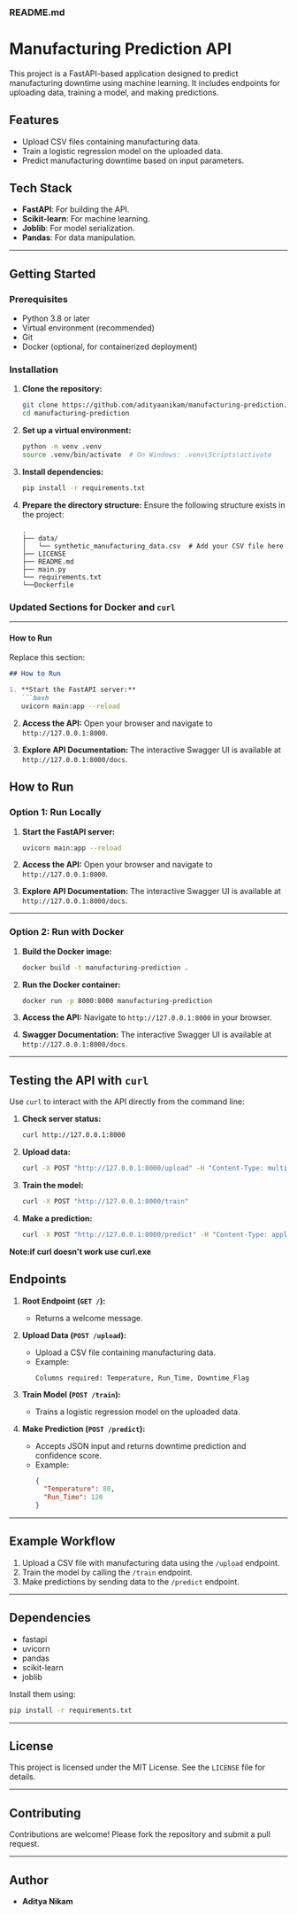 

### **README.md**


# Manufacturing Prediction API

This project is a FastAPI-based application designed to predict manufacturing downtime using machine learning. It includes endpoints for uploading data, training a model, and making predictions.

## Features

- Upload CSV files containing manufacturing data.
- Train a logistic regression model on the uploaded data.
- Predict manufacturing downtime based on input parameters.

## Tech Stack

- **FastAPI**: For building the API.
- **Scikit-learn**: For machine learning.
- **Joblib**: For model serialization.
- **Pandas**: For data manipulation.

---

## Getting Started

### Prerequisites

- Python 3.8 or later
- Virtual environment (recommended)
- Git
- Docker (optional, for containerized deployment)

### Installation

1. **Clone the repository:**
   ```bash
   git clone https://github.com/adityaanikam/manufacturing-prediction.git
   cd manufacturing-prediction
   ```

2. **Set up a virtual environment:**
   ```bash
   python -m venv .venv
   source .venv/bin/activate  # On Windows: .venv\Scripts\activate
   ```

3. **Install dependencies:**
   ```bash
   pip install -r requirements.txt
   ```

4. **Prepare the directory structure:**
   Ensure the following structure exists in the project:
   ```
   .
   ├── data/
   │   └── synthetic_manufacturing_data.csv  # Add your CSV file here
   ├── LICENSE
   ├── README.md
   ├── main.py
   └── requirements.txt
   └──Dockerfile 

   ```



### Updated Sections for Docker and `curl`
                                    
---

#### **How to Run**

Replace this section:
```markdown
## How to Run

1. **Start the FastAPI server:**
   ```bash
   uvicorn main:app --reload
   ```

2. **Access the API:**
   Open your browser and navigate to `http://127.0.0.1:8000`.

3. **Explore API Documentation:**
   The interactive Swagger UI is available at `http://127.0.0.1:8000/docs`.



## How to Run

### Option 1: Run Locally

1. **Start the FastAPI server:**
   ```bash
   uvicorn main:app --reload
   ```

2. **Access the API:**
   Open your browser and navigate to `http://127.0.0.1:8000`.

3. **Explore API Documentation:**
   The interactive Swagger UI is available at `http://127.0.0.1:8000/docs`.

---

### Option 2: Run with Docker

1. **Build the Docker image:**
   ```bash
   docker build -t manufacturing-prediction .
   ```

2. **Run the Docker container:**
   ```bash
   docker run -p 8000:8000 manufacturing-prediction
   ```

3. **Access the API:**
   Navigate to `http://127.0.0.1:8000` in your browser.

4. **Swagger Documentation:**
   The interactive Swagger UI is available at `http://127.0.0.1:8000/docs`.

---

## Testing the API with `curl`

Use `curl` to interact with the API directly from the command line:

1. **Check server status:**
   ```bash
   curl http://127.0.0.1:8000
   ```

2. **Upload data:**
   ```bash
   curl -X POST "http://127.0.0.1:8000/upload" -H "Content-Type: multipart/form-data" -F "file=@path/to/your/data.csv"
   ```

3. **Train the model:**
   ```bash
   curl -X POST "http://127.0.0.1:8000/train"
   ```

4. **Make a prediction:**
   ```bash
   curl -X POST "http://127.0.0.1:8000/predict" -H "Content-Type: application/json" -d '{"Temperature": 80, "Run_Time": 120}'
   ```
**Note:if curl doesn't work use curl.exe**


## Endpoints

1. **Root Endpoint (`GET /`):**
   - Returns a welcome message.

2. **Upload Data (`POST /upload`):**
   - Upload a CSV file containing manufacturing data.
   - Example:
     ```
     Columns required: Temperature, Run_Time, Downtime_Flag
     ```

3. **Train Model (`POST /train`):**
   - Trains a logistic regression model on the uploaded data.

4. **Make Prediction (`POST /predict`):**
   - Accepts JSON input and returns downtime prediction and confidence score.
   - Example:
     ```json
     {
       "Temperature": 80,
       "Run_Time": 120
     }
     ```

---

## Example Workflow

1. Upload a CSV file with manufacturing data using the `/upload` endpoint.
2. Train the model by calling the `/train` endpoint.
3. Make predictions by sending data to the `/predict` endpoint.

---

## Dependencies

- fastapi
- uvicorn
- pandas
- scikit-learn
- joblib

Install them using:
```bash
pip install -r requirements.txt
```

---

## License

This project is licensed under the MIT License. See the `LICENSE` file for details.

---

## Contributing

Contributions are welcome! Please fork the repository and submit a pull request.

---

## Author

- **Aditya Nikam**
